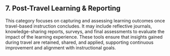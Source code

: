 ## 7. Post-Travel Learning & Reporting

This category focuses on capturing and assessing learning outcomes once travel-based instruction concludes. It may include reflective journals, knowledge-sharing reports, surveys, and final assessments to evaluate the impact of the learning experience. These tools ensure that insights gained during travel are retained, shared, and applied, supporting continuous improvement and alignment with instructional goals.
